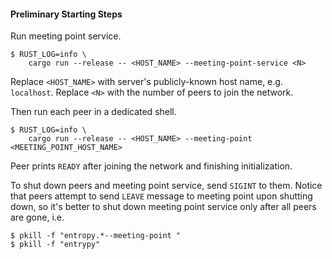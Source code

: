 #### Preliminary Starting Steps

Run meeting point service.

```
$ RUST_LOG=info \
    cargo run --release -- <HOST_NAME> --meeting-point-service <N>
```

Replace `<HOST_NAME>` with server's publicly-known host name, e.g. `localhost`.
Replace `<N>` with the number of peers to join the network.

Then run each peer in a dedicated shell.

```
$ RUST_LOG=info \
    cargo run --release -- <HOST_NAME> --meeting-point <MEETING_POINT_HOST_NAME>
```

Peer prints `READY` after joining the network and finishing initialization.

To shut down peers and meeting point service, send `SIGINT` to them.
Notice that peers attempt to send `LEAVE` message to meeting point upon shutting
down, so it's better to shut down meeting point service only after all peers are
gone, i.e.

```
$ pkill -f "entropy.*--meeting-point "
$ pkill -f "entrypy"
```

